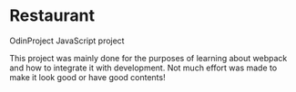 # Restaurant
OdinProject JavaScript project

This project was mainly done for the purposes of learning about webpack and how to integrate it with development. Not much effort was made to make it look good or have good contents!
